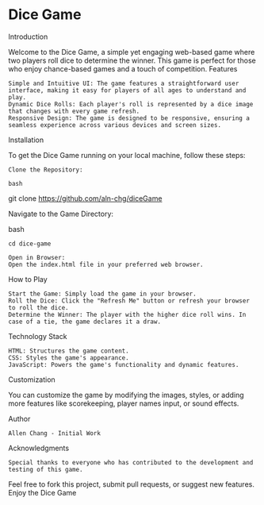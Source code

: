 # Dice Game
Introduction

Welcome to the Dice Game, a simple yet engaging web-based game where two players roll dice to determine the winner. This game is perfect for those who enjoy chance-based games and a touch of competition.
Features

    Simple and Intuitive UI: The game features a straightforward user interface, making it easy for players of all ages to understand and play.
    Dynamic Dice Rolls: Each player's roll is represented by a dice image that changes with every game refresh.
    Responsive Design: The game is designed to be responsive, ensuring a seamless experience across various devices and screen sizes.

Installation

To get the Dice Game running on your local machine, follow these steps:

    Clone the Repository:

    bash

git clone https://github.com/aln-chg/diceGame

Navigate to the Game Directory:

bash

    cd dice-game

    Open in Browser:
    Open the index.html file in your preferred web browser.

How to Play

    Start the Game: Simply load the game in your browser.
    Roll the Dice: Click the "Refresh Me" button or refresh your browser to roll the dice.
    Determine the Winner: The player with the higher dice roll wins. In case of a tie, the game declares it a draw.

Technology Stack

    HTML: Structures the game content.
    CSS: Styles the game's appearance.
    JavaScript: Powers the game's functionality and dynamic features.

Customization

You can customize the game by modifying the images, styles, or adding more features like scorekeeping, player names input, or sound effects.

Author

    Allen Chang - Initial Work

Acknowledgments

    Special thanks to everyone who has contributed to the development and testing of this game.

Feel free to fork this project, submit pull requests, or suggest new features. Enjoy the Dice Game

